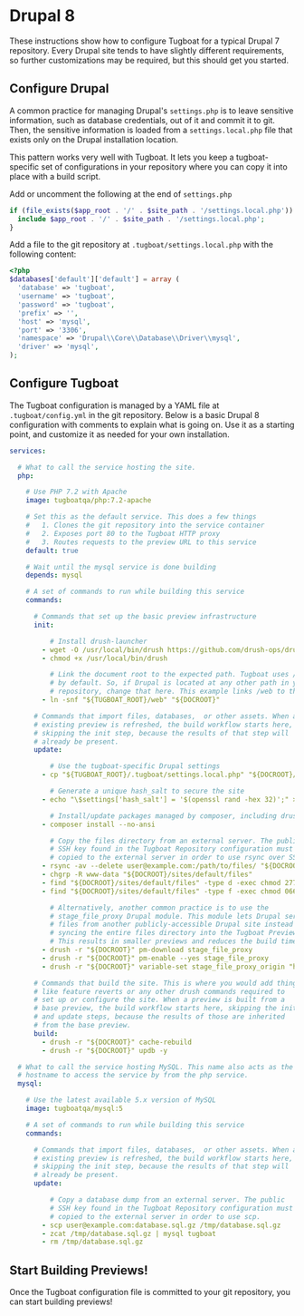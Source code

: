 # Drupal 8

These instructions show how to configure Tugboat for a typical Drupal 7
repository. Every Drupal site tends to have slightly different requirements, so
further customizations may be required, but this should get you started.

## Configure Drupal

A common practice for managing Drupal's `settings.php` is to leave sensitive
information, such as database credentials, out of it and commit it to git. Then,
the sensitive information is loaded from a `settings.local.php` file that exists
only on the Drupal installation location.

This pattern works very well with Tugboat. It lets you keep a tugboat-specific
set of configurations in your repository where you can copy it into place with a
build script.

Add or uncomment the following at the end of `settings.php`

```php
if (file_exists($app_root . '/' . $site_path . '/settings.local.php')) {
  include $app_root . '/' . $site_path . '/settings.local.php';
}
```

Add a file to the git repository at `.tugboat/settings.local.php` with the
following content:

```php
<?php
$databases['default']['default'] = array (
  'database' => 'tugboat',
  'username' => 'tugboat',
  'password' => 'tugboat',
  'prefix' => '',
  'host' => 'mysql',
  'port' => '3306',
  'namespace' => 'Drupal\\Core\\Database\\Driver\\mysql',
  'driver' => 'mysql',
);
```

## Configure Tugboat

The Tugboat configuration is managed by a YAML file at `.tugboat/config.yml` in
the git repository. Below is a basic Drupal 8 configuration with comments to
explain what is going on. Use it as a starting point, and customize it as needed
for your own installation.

```yaml
services:

  # What to call the service hosting the site.
  php:

    # Use PHP 7.2 with Apache
    image: tugboatqa/php:7.2-apache

    # Set this as the default service. This does a few things
    #   1. Clones the git repository into the service container
    #   2. Exposes port 80 to the Tugboat HTTP proxy
    #   3. Routes requests to the preview URL to this service
    default: true

    # Wait until the mysql service is done building
    depends: mysql

    # A set of commands to run while building this service
    commands:

      # Commands that set up the basic preview infrastructure
      init:

          # Install drush-launcher
        - wget -O /usr/local/bin/drush https://github.com/drush-ops/drush-launcher/releases/download/0.6.0/drush.phar
        - chmod +x /usr/local/bin/drush

    	  # Link the document root to the expected path. Tugboat uses /docroot
    	  # by default. So, if Drupal is located at any other path in your git
    	  # repository, change that here. This example links /web to the docroot
    	- ln -snf "${TUGBOAT_ROOT}/web" "${DOCROOT}"

      # Commands that import files, databases,  or other assets. When an
      # existing preview is refreshed, the build workflow starts here,
      # skipping the init step, because the results of that step will
      # already be present.
      update:

    	  # Use the tugboat-specific Drupal settings
    	- cp "${TUGBOAT_ROOT}/.tugboat/settings.local.php" "${DOCROOT}/sites/default/"

          # Generate a unique hash_salt to secure the site
    	- echo "\$settings['hash_salt'] = '$(openssl rand -hex 32)';" >> "${DOCROOT}/sites/default/settings.local.php"

          # Install/update packages managed by composer, including drush
        - composer install --no-ansi

          # Copy the files directory from an external server. The public
          # SSH key found in the Tugboat Repository configuration must be
          # copied to the external server in order to use rsync over SSH.
        - rsync -av --delete user@example.com:/path/to/files/ "${DOCROOT}/sites/default/files/"
        - chgrp -R www-data "${DOCROOT}/sites/default/files"
        - find "${DOCROOT}/sites/default/files" -type d -exec chmod 2775 {} \;
        - find "${DOCROOT}/sites/default/files" -type f -exec chmod 0664 {} \;

          # Alternatively, another common practice is to use the
          # stage_file_proxy Drupal module. This module lets Drupal serve
          # files from another publicly-accessible Drupal site instead of
          # syncing the entire files directory into the Tugboat Preview.
          # This results in smaller previews and reduces the build time.
        - drush -r "${DOCROOT}" pm-download stage_file_proxy
        - drush -r "${DOCROOT}" pm-enable --yes stage_file_proxy
        - drush -r "${DOCROOT}" variable-set stage_file_proxy_origin "http://www.example.com"

      # Commands that build the site. This is where you would add things
      # like feature reverts or any other drush commands required to
      # set up or configure the site. When a preview is built from a
      # base preview, the build workflow starts here, skipping the init
      # and update steps, because the results of those are inherited
      # from the base preview.
      build:
        - drush -r "${DOCROOT}" cache-rebuild
        - drush -r "${DOCROOT}" updb -y

  # What to call the service hosting MySQL. This name also acts as the
  # hostname to access the service by from the php service.
  mysql:

    # Use the latest available 5.x version of MySQL
    image: tugboatqa/mysql:5

    # A set of commands to run while building this service
    commands:

      # Commands that import files, databases,  or other assets. When an
      # existing preview is refreshed, the build workflow starts here,
      # skipping the init step, because the results of that step will
      # already be present.
      update:

          # Copy a database dump from an external server. The public
          # SSH key found in the Tugboat Repository configuration must be
          # copied to the external server in order to use scp.
        - scp user@example.com:database.sql.gz /tmp/database.sql.gz
        - zcat /tmp/database.sql.gz | mysql tugboat
        - rm /tmp/database.sql.gz
```

## Start Building Previews!

Once the Tugboat configuration file is committed to your git repository, you can
start building previews!
